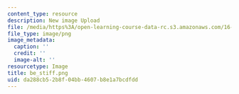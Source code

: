 ```yaml
---
content_type: resource
description: New image Upload
file: /media/https%3A/open-learning-course-data-rc.s3.amazonaws.com/16-90-computational-methods-in-aerospace-engineering-spring-2014/da288cb52b8f04bb4607b8e1a7bcdfdd_be_stiff.png
file_type: image/png
image_metadata:
  caption: ''
  credit: ''
  image-alt: ''
resourcetype: Image
title: be_stiff.png
uid: da288cb5-2b8f-04bb-4607-b8e1a7bcdfdd
---
```

